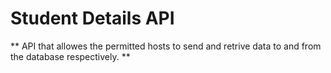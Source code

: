 # Student Details API

** API that allowes the permitted hosts to send and retrive data to and from the database respectively. **